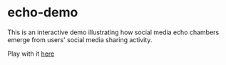 # echo-demo

This is an interactive demo illustrating how social media echo chambers emerge from users' social media sharing activity.

Play with it [here](http://haoopeng.github.io/echo/)
